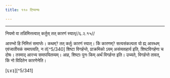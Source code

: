 ```yaml
---
title: ११० टिप्पन्यः

---
```


[^5/336]: E1 gibt phalaṃ cikīrṣamāṇasya in Klammern

[^5/337]: E2: vedaivāso

[^5/338]: E2: mayaitat kartavyam

[^5/339]: E2: 5,232; E6: 2,133

____________________________________________


नियमो वा तन्निमित्तत्वात् कर्तुस् तत् कारणं स्यात्//६.२.१५//

आरम्भो हि निमित्तं समाप्तेः। कथम्? तत् कर्तुः कारणं स्यात्। किं कारणम्? सत्यसंकल्पता यो ह्य् आरब्धम् एवंजातीयकं समापयति, न तं[^5/340] शिष्टा विगर्हन्ते, प्राक्रमिको ऽयम् असंव्यवहार्य इति, शिष्टविगर्हणा च दोषः। तस्माद् आरभ्य समापयितव्यम्। आह, शिष्टाः पुनः किम् अर्थं विगर्हन्त इति। उच्यते, विगर्हन्ते तावत्, किं नो विदितेन कारणेनेति।

[६४३][^5/341]
